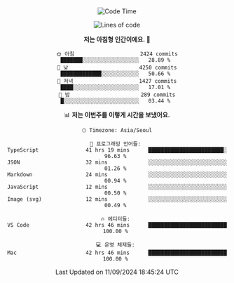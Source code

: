 <div align="center">

<br />

 <!--START_SECTION:waka-->
![Code Time](http://img.shields.io/badge/Code%20Time-3%2C166%20hrs%2040%20mins-blue)

![Lines of code](https://img.shields.io/badge/%EC%A0%80%EB%8A%94%20%EC%97%AC%ED%83%9C%EA%B9%8C%EC%A7%80%20-4.3%20million%20%EC%A4%84%EC%9D%98%20%EC%BD%94%EB%93%9C%EB%A5%BC%20%EC%9E%91%EC%84%B1%ED%96%88%EC%96%B4%EC%9A%94.-blue)

**저는 아침형 인간이에요. 🐤** 

```text
🌞 아침                     2424 commits        ███████░░░░░░░░░░░░░░░░░░   28.89 % 
🌆 낮　                     4250 commits        █████████████░░░░░░░░░░░░   50.66 % 
🌃 저녁                     1427 commits        ████░░░░░░░░░░░░░░░░░░░░░   17.01 % 
🌙 밤　                     289 commits         █░░░░░░░░░░░░░░░░░░░░░░░░   03.44 % 
```


📊 **저는 이번주를 이렇게 시간을 보냈어요.** 

```text
🕑︎ Timezone: Asia/Seoul

💬 프로그래밍 언어들: 
TypeScript               41 hrs 19 mins      ████████████████████████░   96.63 % 
JSON                     32 mins             ░░░░░░░░░░░░░░░░░░░░░░░░░   01.26 % 
Markdown                 24 mins             ░░░░░░░░░░░░░░░░░░░░░░░░░   00.94 % 
JavaScript               12 mins             ░░░░░░░░░░░░░░░░░░░░░░░░░   00.50 % 
Image (svg)              12 mins             ░░░░░░░░░░░░░░░░░░░░░░░░░   00.49 % 

🔥 에디터들: 
VS Code                  42 hrs 46 mins      █████████████████████████   100.00 % 

💻 운영 체제들: 
Mac                      42 hrs 46 mins      █████████████████████████   100.00 % 
```


 Last Updated on 11/09/2024 18:45:24 UTC
<!--END_SECTION:waka-->

</div>
